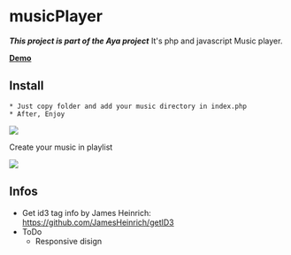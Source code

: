 # musicPlayer
***This project is part of the Aya project***
It's php and javascript Music player.

[**Demo**](https://sjtm.fr/demo/musicPlayer/index.php)


## Install
    * Just copy folder and add your music directory in index.php
    * After, Enjoy


<img src="https://github.com/fedwiiix/musicPlayer/blob/master/img/Capture1.jpg">

Create your music in playlist

<img src="https://github.com/fedwiiix/musicPlayer/blob/master/img/Capture2.jpg">

## Infos
  * Get id3 tag info by James Heinrich: https://github.com/JamesHeinrich/getID3 
  * ToDo
      * Responsive disign
